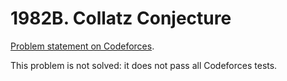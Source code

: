 # 1982B. Collatz Conjecture

[Problem statement on Codeforces](https://codeforces.com/problemset/problem/1982/B?locale=en).

This problem is not solved: it does not pass all Codeforces tests.